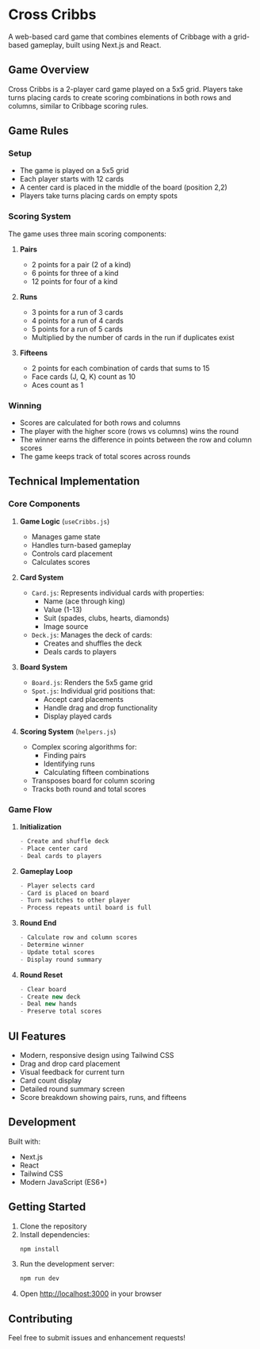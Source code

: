 # Cross Cribbs

A web-based card game that combines elements of Cribbage with a grid-based gameplay, built using Next.js and React.

## Game Overview

Cross Cribbs is a 2-player card game played on a 5x5 grid. Players take turns placing cards to create scoring combinations in both rows and columns, similar to Cribbage scoring rules.

## Game Rules

### Setup
- The game is played on a 5x5 grid
- Each player starts with 12 cards
- A center card is placed in the middle of the board (position 2,2)
- Players take turns placing cards on empty spots

### Scoring System

The game uses three main scoring components:

1. **Pairs**
   - 2 points for a pair (2 of a kind)
   - 6 points for three of a kind
   - 12 points for four of a kind

2. **Runs**
   - 3 points for a run of 3 cards
   - 4 points for a run of 4 cards
   - 5 points for a run of 5 cards
   - Multiplied by the number of cards in the run if duplicates exist

3. **Fifteens**
   - 2 points for each combination of cards that sums to 15
   - Face cards (J, Q, K) count as 10
   - Aces count as 1

### Winning
- Scores are calculated for both rows and columns
- The player with the higher score (rows vs columns) wins the round
- The winner earns the difference in points between the row and column scores
- The game keeps track of total scores across rounds

## Technical Implementation

### Core Components

1. **Game Logic** (`useCribbs.js`)
   - Manages game state
   - Handles turn-based gameplay
   - Controls card placement
   - Calculates scores

2. **Card System**
   - `Card.js`: Represents individual cards with properties:
     - Name (ace through king)
     - Value (1-13)
     - Suit (spades, clubs, hearts, diamonds)
     - Image source
   - `Deck.js`: Manages the deck of cards:
     - Creates and shuffles the deck
     - Deals cards to players

3. **Board System**
   - `Board.js`: Renders the 5x5 game grid
   - `Spot.js`: Individual grid positions that:
     - Accept card placements
     - Handle drag and drop functionality
     - Display played cards

4. **Scoring System** (`helpers.js`)
   - Complex scoring algorithms for:
     - Finding pairs
     - Identifying runs
     - Calculating fifteen combinations
   - Transposes board for column scoring
   - Tracks both round and total scores

### Game Flow

1. **Initialization**
   ```javascript
   - Create and shuffle deck
   - Place center card
   - Deal cards to players
   ```

2. **Gameplay Loop**
   ```javascript
   - Player selects card
   - Card is placed on board
   - Turn switches to other player
   - Process repeats until board is full
   ```

3. **Round End**
   ```javascript
   - Calculate row and column scores
   - Determine winner
   - Update total scores
   - Display round summary
   ```

4. **Round Reset**
   ```javascript
   - Clear board
   - Create new deck
   - Deal new hands
   - Preserve total scores
   ```

## UI Features

- Modern, responsive design using Tailwind CSS
- Drag and drop card placement
- Visual feedback for current turn
- Card count display
- Detailed round summary screen
- Score breakdown showing pairs, runs, and fifteens

## Development

Built with:
- Next.js
- React
- Tailwind CSS
- Modern JavaScript (ES6+)

## Getting Started

1. Clone the repository
2. Install dependencies:
   ```bash
   npm install
   ```
3. Run the development server:
   ```bash
   npm run dev
   ```
4. Open [http://localhost:3000](http://localhost:3000) in your browser

## Contributing

Feel free to submit issues and enhancement requests!
